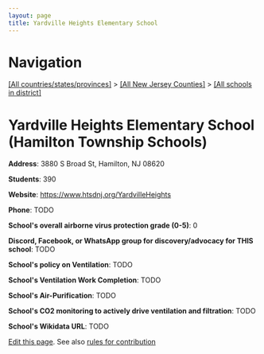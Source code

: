 ```yaml
---
layout: page
title: Yardville Heights Elementary School
---
```

# Navigation

[[All countries/states/provinces]](../../../..) > [[All New Jersey Counties]](../../..) > [[All schools in district]](..)

# Yardville Heights Elementary School (Hamilton Township Schools)

**Address**: 3880 S Broad St, Hamilton, NJ 08620

**Students**: 390

**Website**: <https://www.htsdnj.org/YardvilleHeights>

**Phone**: TODO

**School's overall airborne virus protection grade (0-5)**: 0

**Discord, Facebook, or WhatsApp group for discovery/advocacy for THIS school**: TODO

**School's policy on Ventilation**: TODO

**School's Ventilation Work Completion**: TODO

**School's Air-Purification**: TODO

**School's CO2 monitoring to actively drive ventilation and filtration**: TODO

**School's Wikidata URL**: TODO


[Edit this page](https://github.com/ventilate-schools/NJ/edit/main/./Mercer/Hamilton_Township_Schools/Yardville_Heights_Elementary_School.md). See also [rules for contribution](../../../contribution-rules/)